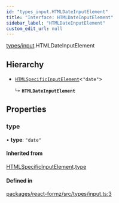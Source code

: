 ```yaml
---
id: "types_input.HTMLDateInputElement"
title: "Interface: HTMLDateInputElement"
sidebar_label: "HTMLDateInputElement"
custom_edit_url: null
---
```


[types/input](../modules/types_input.md).HTMLDateInputElement

## Hierarchy

- [`HTMLSpecificInputElement`](types_input.HTMLSpecificInputElement.md)<``"date"``\>

  ↳ **`HTMLDateInputElement`**

## Properties

### type

• **type**: ``"date"``

#### Inherited from

[HTMLSpecificInputElement](types_input.HTMLSpecificInputElement.md).[type](types_input.HTMLSpecificInputElement.md#type)

#### Defined in

[packages/react-formz/src/types/input.ts:3](https://github.com/ZerryStack/react-formz/blob/1bf2d41/packages/react-formz/src/types/input.ts#L3)
